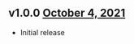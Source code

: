 v1.0.0 [October 4, 2021](https://github.com/lando/argv/releases/tag/v1.0.0)
---------------------

* Initial release